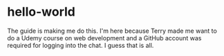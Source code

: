 # hello-world
The guide is making me do this.
I'm here because Terry made me want to do a Udemy course on web development and a GitHub account was required for logging into the chat.
I guess that is all.
